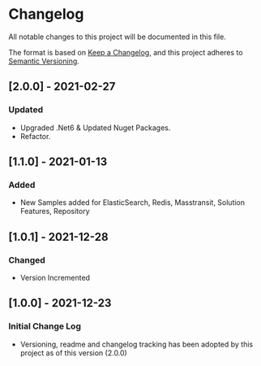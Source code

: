 # Changelog

All notable changes to this project will be documented in this file.

The format is based on [Keep a Changelog](https://keepachangelog.com/en/1.0.0/),
and this project adheres to [Semantic Versioning](https://semver.org/spec/v2.0.0.html).

## [2.0.0] - 2021-02-27
### Updated
- Upgraded .Net6 & Updated Nuget Packages.
- Refactor.

## [1.1.0] - 2021-01-13
### Added
- New Samples added for ElasticSearch, Redis, Masstransit, Solution Features, Repository

## [1.0.1] - 2021-12-28
### Changed
- Version Incremented

## [1.0.0] - 2021-12-23

### Initial Change Log

-  Versioning, readme and changelog tracking has been adopted by this project as of this version (2.0.0)

